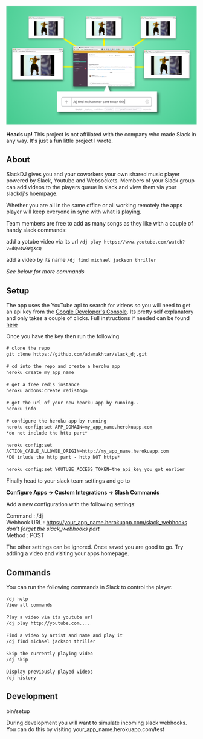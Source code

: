 ![slack_dj](https://raw.githubusercontent.com/adamakhtar/assets_for_readmes/master/slackdj/intro_for_readme.png)

**Heads up!** This project is not affiliated with the company who made Slack in any way. It's just a fun little project I wrote.

## About

SlackDJ gives you and your coworkers your own shared music player powered by Slack, Youtube and Websockets. Members of your Slack group can add videos to the players queue in slack and view them via your slackdj's hoempage. 

Whether you are all in the same office or all working remotely the apps player will keep everyone in sync with what is playing. 

Team members are free to add as many songs as they like with a couple of handy slack commands:

add a yotube video via its url
`/dj play https://www.youtube.com/watch?v=dQw4w9WgXcQ`

add a video by its name
`/dj find michael jackson thriller`

*See below for more commands*
 
## Setup

The app uses the YouTube api to search for videos so you will need to get an api key from the [Google Developer's Console](https://console.developers.google.com/). Its pretty self explanatory and only takes a couple of clicks. Full instructions if needed can be found [here](https://developers.google.com/youtube/v3/getting-started)

Once you have the key then run the following

```
# clone the repo 
git clone https://github.com/adamakhtar/slack_dj.git

# cd into the repo and create a heroku app 
heroku create my_app_name   

# get a free redis instance 
heroku addons:create redistogo 

# get the url of your new heorku app by running..
heroku info

# configure the heroku app by running 
heroku config:set APP_DOMAIN=my_app_name.herokuapp.com  
*do not include the http part*

heroku config:set ACTION_CABLE_ALLOWED_ORIGIN=http://my_app_name.herokuapp.com 
*DO inlude the http part - http NOT https*

heroku config:set YOUTUBE_ACCESS_TOKEN=the_api_key_you_got_earlier
```

Finally head to your slack team settings and go to 

**Configure Apps -> Custom Integrations -> Slash Commands**
 
Add a new configuration with the following settings:

Command     : /dj<br>
Webhook URL : https://your_app_name.herokuapp.com/slack_webhooks *don't forget the slack_webhooks part*</br> 
Method      : POST<br>

The other settings can be ignored. Once saved you are good to go. Try adding a video and visiting your apps homepage. 

## Commands 

You can run the following commands in Slack to control the player.

```
/dj help 
View all commands 

Play a video via its youtube url
/dj play http://youtube.com....

Find a video by artist and name and play it
/dj find michael jackson thriller

Skip the currently playing video
/dj skip

Display previously played videos
/dj history
```

## Development

bin/setup

During development you will want to simulate incoming slack webhooks. You can do this by visiting your_app_name.herokuapp.com/test



